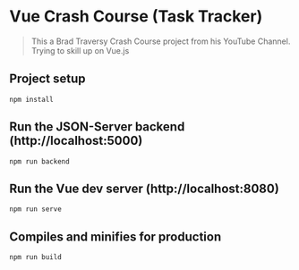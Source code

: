 # Vue Crash Course (Task Tracker)

> This a Brad Traversy Crash Course project from his YouTube Channel. Trying to skill up on Vue.js

## Project setup

```
npm install
```

## Run the JSON-Server backend (http://localhost:5000)

```
npm run backend
```

## Run the Vue dev server (http://localhost:8080)

```
npm run serve
```

## Compiles and minifies for production

```
npm run build
```
